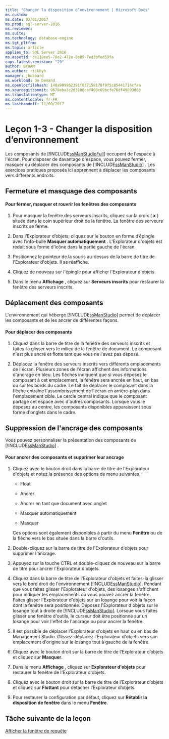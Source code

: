 ```yaml
---
title: "Changer la disposition d’environnement | Microsoft Docs"
ms.custom: 
ms.date: 03/01/2017
ms.prod: sql-server-2016
ms.reviewer: 
ms.suite: 
ms.technology: database-engine
ms.tgt_pltfrm: 
ms.topic: article
applies_to: SQL Server 2016
ms.assetid: ce118ee5-70e2-472e-8e09-7ed3bfed59fa
caps.latest.revision: "29"
author: BYHAM
ms.author: rickbyh
manager: jhubbard
ms.workload: On Demand
ms.openlocfilehash: 140a909962391f037158178f9f5c85441714cfaa
ms.sourcegitcommit: 9678eba3c2d3100cef408c69bcfe76df49803d63
ms.translationtype: MT
ms.contentlocale: fr-FR
ms.lasthandoff: 11/09/2017
---
```

# <a name="lesson-1-3---change-the-environment-layout"></a>Leçon 1-3 - Changer la disposition d’environnement
Les composants de [!INCLUDE[ssManStudioFull](../../includes/ssmanstudiofull-md.md)] occupent de l'espace à l'écran. Pour disposer de davantage d'espace, vous pouvez fermer, masquer ou déplacer des composants de [!INCLUDE[ssManStudio](../../includes/ssmanstudio-md.md)] . Les exercices pratiques proposés ici apprennent à déplacer les composants vers différents endroits.  
  
## <a name="closing-and-hiding-components"></a>Fermeture et masquage des composants  
  
#### <a name="to-practice-closing-hiding-and-reopening-component-windows"></a>Pour fermer, masquer et rouvrir les fenêtres des composants  
  
1.  Pour masquer la fenêtre des serveurs inscrits, cliquez sur la croix ( **x** ) située dans le coin supérieur droit de la fenêtre. La fenêtre des serveurs inscrits se ferme.  
  
2.  Dans l’Explorateur d’objets, cliquez sur le bouton en forme d’épingle avec l’info-bulle **Masquer automatiquement** . L'Explorateur d'objets est réduit sous forme d'icône dans la partie gauche de l'écran.  
  
3.  Positionnez le pointeur de la souris au-dessus de la barre de titre de l'Explorateur d'objets. Il se réaffiche.  
  
4.  Cliquez de nouveau sur l'épingle pour afficher l'Explorateur d'objets.  
  
5.  Dans le menu **Affichage** , cliquez sur **Serveurs inscrits** pour restaurer la fenêtre des serveurs inscrits.  
  
## <a name="moving-components"></a>Déplacement des composants  
L'environnement qui héberge [!INCLUDE[ssManStudio](../../includes/ssmanstudio-md.md)] permet de déplacer les composants et de les ancrer de différentes façons.  
  
#### <a name="to-practice-moving-components"></a>Pour déplacer des composants  
  
1.  Cliquez dans la barre de titre de la fenêtre des serveurs inscrits et faites-la glisser vers le milieu de la fenêtre de document. Le composant n'est plus ancré et flotte tant que vous ne l'avez pas déposé.  
  
2.  Déplacez la fenêtre des serveurs inscrits vers différents emplacements de l'écran. Plusieurs zones de l'écran affichent des informations d'ancrage en bleu. Les flèches indiquent que si vous déposez le composant à cet emplacement, la fenêtre sera ancrée en haut, en bas ou sur les bords du cadre. Le fait de déplacer le composant dans la flèche entraîne l'assombrissement de l'écran en arrière-plan dans l'emplacement cible. Le cercle central indique que le composant partage cet espace avec d'autres composants. Lorsque vous le déposez au centre, les composants disponibles apparaissent sous forme d'onglets dans le cadre.  
  
## <a name="undocking-components"></a>Suppression de l'ancrage des composants  
Vous pouvez personnaliser la présentation des composants de [!INCLUDE[ssManStudio](../../includes/ssmanstudio-md.md)] .  
  
#### <a name="to-dock-and-undock-components"></a>Pour ancrer des composants et supprimer leur ancrage  
  
1.  Cliquez avec le bouton droit dans la barre de titre de l'Explorateur d'objets et notez la présence des options de menu suivantes :  
  
    -   Float  
  
    -   Ancrer  
  
    -   Ancrer en tant que document avec onglet  
  
    -   Masquer automatiquement  
  
    -   Masquer  
  
    Ces options sont également disponibles à partir du menu **Fenêtre** ou de la flèche vers le bas située dans la barre d'outils.  
  
2.  Double-cliquez sur la barre de titre de l'Explorateur d'objets pour supprimer l'ancrage.  
  
3.  Appuyez sur la touche CTRL et double-cliquez de nouveau sur la barre de titre pour ancrer l'Explorateur d'objets.  
  
4.  Cliquez dans la barre de titre de l'Explorateur d'objets et faites-la glisser vers le bord droit de l'environnement [!INCLUDE[ssManStudio](../../includes/ssmanstudio-md.md)]. Pendant que vous faites glisser l'Explorateur d'objets, des losanges s'affichent pour indiquer les emplacements où vous pouvez ancrer la fenêtre. Faites glisser l'Explorateur d'objets sur un losange pour voir la façon dont la fenêtre sera positionnée. Déposez l'Explorateur d'objets sur le losange tout à droite de [!INCLUDE[ssManStudio](../../includes/ssmanstudio-md.md)]. Lorsque vous faites glisser une fenêtre d'outils, le curseur doit être positionné sur un losange pour voir l'effet de l'ancrage ou pour ancrer la fenêtre.  
  
5.  Il est possible de déplacer l'Explorateur d'objets en haut ou en bas de Management Studio. Glissez-déplacez l'Explorateur d'objets vers son emplacement d'origine sur le losange tout à gauche de la fenêtre.  
  
6.  Cliquez avec le bouton droit sur la barre de titre de l’Explorateur d’objets et cliquez sur **Masquer**.  
  
7.  Dans le menu **Affichage** , cliquez sur **Explorateur d'objets** pour restaurer la fenêtre de l'Explorateur d'objets.  
  
8.  Cliquez avec le bouton droit sur la barre de titre de l’Explorateur d’objets et cliquez sur **Flottant** pour détacher l’Explorateur d’objets.  
  
9. Pour restaurer la configuration par défaut, cliquez sur **Rétablir la disposition de fenêtre** dans le menu **Fenêtre**.  
  
## <a name="next-task-in-lesson"></a>Tâche suivante de la leçon  
[Afficher la fenêtre de requête](../../tools/sql-server-management-studio/lesson-1-4-display-the-query-window.md)  
  
  
  

